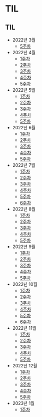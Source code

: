 # TIL

## TIL

- 2022년 3월
  - [5주차](https://github.com/Park-min-hyoung/TIL/blob/main/TIL/2022%EB%85%84%203%EC%9B%94/5%EC%A3%BC%EC%B0%A8.md)
- 2022년 4월
  - [1주차](https://github.com/Park-min-hyoung/TIL/blob/main/TIL/2022%EB%85%84%204%EC%9B%94/1%EC%A3%BC%EC%B0%A8.md)
  - [2주차](https://github.com/Park-min-hyoung/TIL/blob/main/TIL/2022%EB%85%84%204%EC%9B%94/2%EC%A3%BC%EC%B0%A8.md)
  - [3주차](https://github.com/Park-min-hyoung/TIL/blob/main/TIL/2022%EB%85%84%204%EC%9B%94/3%EC%A3%BC%EC%B0%A8.md)
  - [4주차](https://github.com/Park-min-hyoung/TIL/blob/main/TIL/2022%EB%85%84%204%EC%9B%94/4%EC%A3%BC%EC%B0%A8.md)
  - [5주차](https://github.com/Park-min-hyoung/TIL/blob/main/TIL/2022%EB%85%84%204%EC%9B%94/5%EC%A3%BC%EC%B0%A8.md)
- 2022년 5월
  - [1주차](https://github.com/Park-min-hyoung/TIL/blob/main/TIL/2022%EB%85%84%205%EC%9B%94/1%EC%A3%BC%EC%B0%A8.md)
  - [2주차](https://github.com/Park-min-hyoung/TIL/blob/main/TIL/2022%EB%85%84%205%EC%9B%94/2%EC%A3%BC%EC%B0%A8.md)
  - [3주차](https://github.com/Park-min-hyoung/TIL/blob/main/TIL/2022%EB%85%84%205%EC%9B%94/3%EC%A3%BC%EC%B0%A8.md)
  - [4주차](https://github.com/Park-min-hyoung/TIL/blob/main/TIL/2022%EB%85%84%205%EC%9B%94/4%EC%A3%BC%EC%B0%A8.md)
  - [5주차](https://github.com/Park-min-hyoung/TIL/blob/main/TIL/2022%EB%85%84%205%EC%9B%94/5%EC%A3%BC%EC%B0%A8.md)
- 2022년 6월
  - [1주차](https://github.com/Park-min-hyoung/TIL/blob/main/TIL/2022%EB%85%84%206%EC%9B%94/1%EC%A3%BC%EC%B0%A8.md)
  - [2주차](https://github.com/Park-min-hyoung/TIL/blob/main/TIL/2022%EB%85%84%206%EC%9B%94/2%EC%A3%BC%EC%B0%A8.md)
  - [3주차](https://github.com/Park-min-hyoung/TIL/blob/main/TIL/2022%EB%85%84%206%EC%9B%94/3%EC%A3%BC%EC%B0%A8.md)
  - [4주차](https://github.com/Park-min-hyoung/TIL/blob/main/TIL/2022%EB%85%84%206%EC%9B%94/4%EC%A3%BC%EC%B0%A8.md)
  - [5주차](https://github.com/Park-min-hyoung/TIL/blob/main/TIL/2022%EB%85%84%206%EC%9B%94/5%EC%A3%BC%EC%B0%A8.md)
- 2022년 7월
  - [1주차](https://github.com/Park-min-hyoung/TIL/blob/main/TIL/2022%EB%85%84%207%EC%9B%94/1%EC%A3%BC%EC%B0%A8.md)
  - [2주차](https://github.com/Park-min-hyoung/TIL/blob/main/TIL/2022%EB%85%84%207%EC%9B%94/2%EC%A3%BC%EC%B0%A8.md)
  - [3주차](https://github.com/Park-min-hyoung/TIL/blob/main/TIL/2022%EB%85%84%207%EC%9B%94/3%EC%A3%BC%EC%B0%A8.md)
  - [4주차](https://github.com/Park-min-hyoung/TIL/blob/main/TIL/2022%EB%85%84%207%EC%9B%94/4%EC%A3%BC%EC%B0%A8.md)
  - [5주차](https://github.com/Park-min-hyoung/TIL/blob/main/TIL/2022%EB%85%84%207%EC%9B%94/5%EC%A3%BC%EC%B0%A8.md)
  - [6주차](https://github.com/Park-min-hyoung/TIL/blob/main/TIL/2022%EB%85%84%207%EC%9B%94/6%EC%A3%BC%EC%B0%A8.md)
- 2022년 8월
  - [1주차](https://github.com/Park-min-hyoung/TIL/blob/main/TIL/2022%EB%85%84%208%EC%9B%94/1%EC%A3%BC%EC%B0%A8.md)
  - [2주차](https://github.com/Park-min-hyoung/TIL/blob/main/TIL/2022%EB%85%84%208%EC%9B%94/2%EC%A3%BC%EC%B0%A8.md)
  - [3주차](https://github.com/Park-min-hyoung/TIL/blob/main/TIL/2022%EB%85%84%208%EC%9B%94/3%EC%A3%BC%EC%B0%A8.md)
  - [4주차](https://github.com/Park-min-hyoung/TIL/blob/main/TIL/2022%EB%85%84%208%EC%9B%94/4%EC%A3%BC%EC%B0%A8.md)
  - [5주차](https://github.com/Park-min-hyoung/TIL/blob/main/TIL/2022%EB%85%84%208%EC%9B%94/5%EC%A3%BC%EC%B0%A8.md)
- 2022년 9월
  - [1주차](https://github.com/Park-min-hyoung/TIL/blob/main/TIL/2022%EB%85%84%209%EC%9B%94/1%EC%A3%BC%EC%B0%A8.md)
  - [2주차](https://github.com/Park-min-hyoung/TIL/blob/main/TIL/2022%EB%85%84%209%EC%9B%94/2%EC%A3%BC%EC%B0%A8.md)
  - [3주차](https://github.com/Park-min-hyoung/TIL/blob/main/TIL/2022%EB%85%84%209%EC%9B%94/3%EC%A3%BC%EC%B0%A8.md)
  - [4주차](https://github.com/Park-min-hyoung/TIL/blob/main/TIL/2022%EB%85%84%209%EC%9B%94/4%EC%A3%BC%EC%B0%A8.md)
  - [5주차](https://github.com/Park-min-hyoung/TIL/blob/main/TIL/2022%EB%85%84%209%EC%9B%94/5%EC%A3%BC%EC%B0%A8.md)
- 2022년 10월
  - [1주차](https://github.com/Park-min-hyoung/TIL/blob/main/TIL/2022%EB%85%84%2010%EC%9B%94/1%EC%A3%BC%EC%B0%A8.md)
  - [2주차](https://github.com/Park-min-hyoung/TIL/blob/main/TIL/2022%EB%85%84%2010%EC%9B%94/2%EC%A3%BC%EC%B0%A8.md)
  - [3주차](https://github.com/Park-min-hyoung/TIL/blob/main/TIL/2022%EB%85%84%2010%EC%9B%94/3%EC%A3%BC%EC%B0%A8.md)
  - [4주차](https://github.com/Park-min-hyoung/TIL/blob/main/TIL/2022%EB%85%84%2010%EC%9B%94/4%EC%A3%BC%EC%B0%A8.md)
  - [5주차](https://github.com/Park-min-hyoung/TIL/blob/main/TIL/2022%EB%85%84%2010%EC%9B%94/5%EC%A3%BC%EC%B0%A8.md)
  - [6주차](https://github.com/Park-min-hyoung/TIL/blob/main/TIL/2022%EB%85%84%2010%EC%9B%94/6%EC%A3%BC%EC%B0%A8.md)
- 2022년 11월
  - [1주차](https://github.com/Park-min-hyoung/TIL/blob/main/TIL/2022%EB%85%84%2011%EC%9B%94/1%EC%A3%BC%EC%B0%A8.md)
  - [2주차](https://github.com/Park-min-hyoung/TIL/blob/main/TIL/2022%EB%85%84%2011%EC%9B%94/2%EC%A3%BC%EC%B0%A8.md)
  - [3주차](https://github.com/Park-min-hyoung/TIL/blob/main/TIL/2022%EB%85%84%2011%EC%9B%94/3%EC%A3%BC%EC%B0%A8.md)
  - [4주차](https://github.com/Park-min-hyoung/TIL/blob/main/TIL/2022%EB%85%84%2011%EC%9B%94/4%EC%A3%BC%EC%B0%A8.md)
  - [5주차](https://github.com/Park-min-hyoung/TIL/blob/main/TIL/2022%EB%85%84%2011%EC%9B%94/5%EC%A3%BC%EC%B0%A8.md)
- 2022년 12월
  - [1주차](https://github.com/Park-min-hyoung/TIL/blob/main/TIL/2022%EB%85%84%2012%EC%9B%94/1%EC%A3%BC%EC%B0%A8.md)
  - [2주차](https://github.com/Park-min-hyoung/TIL/blob/main/TIL/2022%EB%85%84%2012%EC%9B%94/2%EC%A3%BC%EC%B0%A8.md)
  - [3주차](https://github.com/Park-min-hyoung/TIL/blob/main/TIL/2022%EB%85%84%2012%EC%9B%94/3%EC%A3%BC%EC%B0%A8.md)
  - [4주차](https://github.com/Park-min-hyoung/TIL/blob/main/TIL/2022%EB%85%84%2012%EC%9B%94/4%EC%A3%BC%EC%B0%A8.md)
  - [5주차](https://github.com/Park-min-hyoung/TIL/blob/main/TIL/2022%EB%85%84%2012%EC%9B%94/5%EC%A3%BC%EC%B0%A8.md)
- 2023년 1월
  - [1주차](https://github.com/Park-min-hyoung/TIL/blob/main/TIL/2023%EB%85%84%201%EC%9B%94/1%EC%A3%BC%EC%B0%A8.md)
